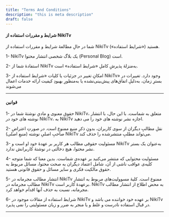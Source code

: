 ```yaml
---
title: "Terms And Conditions"
description: "this is meta description"
draft: false
---
```



#### شرایط و مقررات استفاده از NikiTv

شما در حالِ مطالعۀ شرایط و مقررات استفاده از NikiTv («شرایط استفاده») هستید.

1- NikiTv یک بلاگ شخصی انتشار محتوا (Personal Blog) است.

2- استفادۀ شما از NikiTv به‌منزلۀ پذیرشِ کاملِ «شرایط استفاده» است.

3- امکانِ تغییر در جزئیات یا کلیات «شرایط استفاده از NikiTv» وجود دارد. تغییرات در بسترِ زمان، به‌دلیلِ اتفاق‌های پیش‌بینی‌نشده یا به‌منظورِ بهبودِ کیفیت ارائه خدمات اعمال می‌شوند

---

#### قوانین

1- حقوق معنوی و مادیِ نوشتۀ شما در NikiTv، متعلق به شماست. با این حال، با انتشار نوشته های خود در NikiTv، به NikiTv اجازه نشر نوشته های خود را می دهید.

2- نقلِ مطالبِ دیگران از سوی کاربران، بدونِ ذکرِ منبع ممنوع است. در صورتِ اعتراضِ صاحبِ اصلیِ نوشته (منبعِ اصلی) NikiTv می‌تواند مطلبِ منتشرشده را حذف کند.

3- مسئولیت حقوقی مطالب هر کاربر بر عهدۀ خود او است و NikiTv به‌عنوان یک بستر نشر محتوا، هیچ دخالتی در نوشتۀ کاربرانش ندارد.

4- مسئولیت محتوایی که منتشر می‌کنید بر عهده‌ی شماست. بدین معنا که شما متوجه کلیه‌ی عواقب ناشی از آن، شامل اعتماد دیگران به صحت محتوا، مسائل مربوط به حقوق مالکیت فکری و سایر مسائل و حقوق قانونی هستید.

5- انتشار مطالب مجرمانه در NikiTv ممنوع است. کلیۀ مسوولیت‌های مربوط به انتشارِ مطالبِ مجرمانه در NikiTv برعهدۀ کاربر است. NikiTv به محض اطلاع از انتشار مطالب مجرمانه، نسبت به حذف آنها اقدام خواهد کرد.

6- شرایط استفاده از مقالات موجود در NikiTv بر عهده خود خواننده می باشد و NikiTv در قبال استفاده نادرست و غلط و یا منجر به ضرر و زیان مسئولیتی را نمی پذیرد.

---